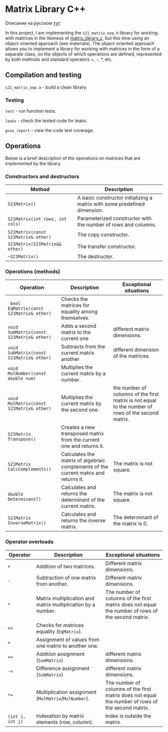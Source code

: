 # Matrix Library C++

Описание на русском [тут](./README_RUS.md)

In this project, I am implementing the `s21_matrix_oop.h` library for working with matrices in the likeness of [matrix_library_c](https://github.com/DrVeles/matrix_library_c ), but this time using an object-oriented approach (see materials). The object-oriented approach allows you to implement a library for working with matrices in the form of a separate class, on the objects of which operations are defined, represented by both methods and standard operators +, -, *, etc.

## Compilation and testing

`s21_matrix_oop.a` - build a clean library.

### Testing

`test` - run function tests.

`leaks` - check the tested code for leaks.

`gcov_report` - view the code test coverage.

## Operations

Below is a brief description of the operations on matrices that are implemented by the library. 

### Constructors and destructors

| Method | Description |
| ----------- | ----------- |
| `S21Matrix()` | A basic constructor initializing a matrix with some predefined dimension. |  
| `S21Matrix(int rows, int cols)` | Parameterized constructor with the number of rows and columns. | 
| `S21Matrix(const S21Matrix& other)` | The copy constructor. |
| `S21Matrix(S21Matrix&& other)` | The transfer constructor. |
| `~S21Matrix()` | The destructor. |

### Operations (methods)

| Operation | Description | Exceptional situations |
| ----------- | ----------- | ----------- |
| ` bool EqMatrix(const S21Matrix& other)` | Checks the matrices for equality among themselves. |  |
| `void SumMatrix(const S21Matrix& other)` | Adds a second matrix to the current one | different matrix dimensions. |
| `void SubMatrix(const S21Matrix& other)` | Subtracts from the current matrix another | different dimension of the matrices. |
| `void MulNumber(const double num)` | Multiplies the current matrix by a number. |  |
| `void MulMatrix(const S21Matrix& other)` | Multiplies the current matrix by the second one. | the number of columns of the first matrix is not equal to the number of rows of the second matrix. |
| `S21Matrix Transpose()` | Creates a new transposed matrix from the current one and returns it. |  |
| `S21Matrix CalcComplements()` | Calculates the matrix of algebraic complements of the current matrix and returns it. | The matrix is not square. |
| `double Determinant()` | Calculates and returns the determinant of the current matrix. | The matrix is not square. |
| `S21Matrix InverseMatrix()` | Calculates and returns the inverse matrix. | The determinant of the matrix is 0. |


### Operator overloads

| Operator | Description | Exceptional situations |
| ----------- | ----------- | ----------- |
| `+`      | Addition of two matrices. | Different matrix dimensions. |
| `-`   | Subtraction of one matrix from another. | Different matrix dimensions. |
| `*`  | Matrix multiplication and matrix multiplication by a number. | The number of columns of the first matrix does not equal the number of rows of the second matrix. |
| `==`  | Checks for matrices equality (`EqMatrix`). | |
| `=`  | Assignment of values from one matrix to another one. | |
| `+=`  | Addition assignment (`SumMatrix`) | different matrix dimensions. |
| `-=`  | Difference assignment (`SubMatrix`) | different matrix dimensions. |
| `*=`  | Multiplication assignment (`MulMatrix`/`MulNumber`). | The number of columns of the first matrix does not equal the number of rows of the second matrix. |
| `(int i, int j)`  | Indexation by matrix elements (row, column). | Index is outside the matrix. |
